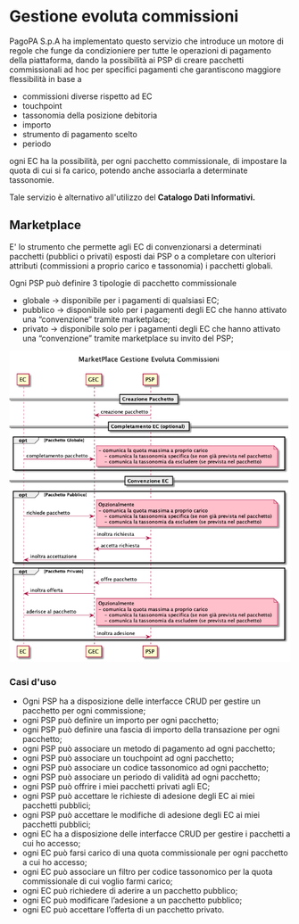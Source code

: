 # Gestione evoluta commissioni

PagoPA S.p.A ha implementato questo servizio che introduce un motore di regole che funge da condizioniere per tutte le operazioni di pagamento della piattaforma, dando la possibilità ai PSP di creare pacchetti commissionali ad hoc per specifici pagamenti che garantiscono maggiore flessibilità in base a

* commissioni diverse rispetto ad EC
* touchpoint
* tassonomia della posizione debitoria
* importo
* strumento di pagamento scelto
* periodo

ogni EC ha la possibilità, per ogni pacchetto commissionale, di impostare la quota di cui si fa carico, potendo anche associarla a determinate tassonomie.

Tale servizio è alternativo all'utilizzo del **Catalogo Dati Informativi.**

## Marketplace

E' lo strumento che permette agli EC di convenzionarsi a determinati pacchetti (pubblici o privati) esposti dai PSP o a completare con ulteriori attributi (commissioni a proprio carico e tassonomia) i pacchetti globali.

Ogni PSP può definire 3 tipologie di pacchetto commissionale

* globale → disponibile per i pagamenti di qualsiasi EC;
* pubblico → disponibile solo per i pagamenti degli EC che hanno attivato una “convenzione” tramite marketplace;
* privato → disponibile solo per i pagamenti degli EC che hanno attivato una “convenzione” tramite marketplace su invito del PSP;

![](<../.gitbook/assets/image (31).png>)

### Casi d'uso

* Ogni PSP ha a disposizione delle interfacce CRUD per gestire un pacchetto per ogni commissione;
* ogni PSP può definire un importo per ogni pacchetto;
* ogni PSP può definire una fascia di importo della transazione per ogni pacchetto;
* ogni PSP può associare un metodo di pagamento ad ogni pacchetto;
* ogni PSP può associare un touchpoint ad ogni pacchetto;
* ogni PSP può associare un codice tassonomico ad ogni pacchetto;
* ogni PSP può associare un periodo di validità ad ogni pacchetto;
* ogni PSP può offrire i miei pacchetti privati agli EC;
* ogni PSP può accettare le richieste di adesione degli EC ai miei pacchetti pubblici;
* ogni PSP può accettare le modifiche di adesione degli EC ai miei pacchetti pubblici;
* ogni EC ha a disposizione delle interfacce CRUD per gestire i pacchetti a cui ho accesso;
* ogni EC può farsi carico di una quota commissionale per ogni pacchetto a cui ho accesso;
* ogni EC può associare un filtro per codice tassonomico per la quota commissionale di cui voglio farmi carico;
* ogni EC può richiedere di aderire a un pacchetto pubblico;
* ogni EC può modificare l’adesione a un pacchetto pubblico;
* ogni EC può accettare l’offerta di un pacchetto privato.

